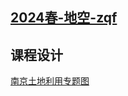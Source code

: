 ## [2024春-地空-zqf](https://pan.baidu.com/s/1C2JMkhC0e_e1gpiDH0pnMA?pwd=afcu)

## 课程设计
[南京土地利用专题图](https://zhuanlan.zhihu.com/p/597805180)